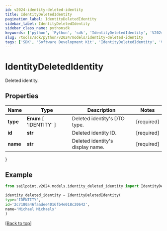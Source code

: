 ```yaml
---
id: v2024-identity-deleted-identity
title: IdentityDeletedIdentity
pagination_label: IdentityDeletedIdentity
sidebar_label: IdentityDeletedIdentity
sidebar_class_name: pythonsdk
keywords: ['python', 'Python', 'sdk', 'IdentityDeletedIdentity', 'V2024IdentityDeletedIdentity'] 
slug: /tools/sdk/python/v2024/models/identity-deleted-identity
tags: ['SDK', 'Software Development Kit', 'IdentityDeletedIdentity', 'V2024IdentityDeletedIdentity']
---
```


# IdentityDeletedIdentity

Deleted identity.

## Properties

Name | Type | Description | Notes
------------ | ------------- | ------------- | -------------
**type** |  **Enum** [  'IDENTITY' ] | Deleted identity's DTO type. | [required]
**id** | **str** | Deleted identity ID. | [required]
**name** | **str** | Deleted identity's display name. | [required]
}

## Example

```python
from sailpoint.v2024.models.identity_deleted_identity import IdentityDeletedIdentity

identity_deleted_identity = IdentityDeletedIdentity(
type='IDENTITY',
id='2c7180a46faadee4016fb4e018c20642',
name='Michael Michaels'
)

```
[[Back to top]](#) 

